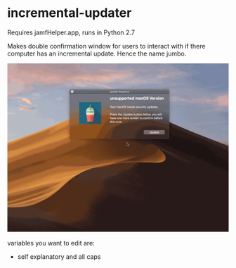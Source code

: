 # incremental-updater

Requires jamfHelper.app, runs in Python 2.7

Makes double confirmation window for users to interact with if there computer has an incremental update. Hence the name jumbo.

![](https://raw.githubusercontent.com/zackn9ne/incremental-updater/master/update.gif)

variables you want to edit are:
- self explanatory and all caps
